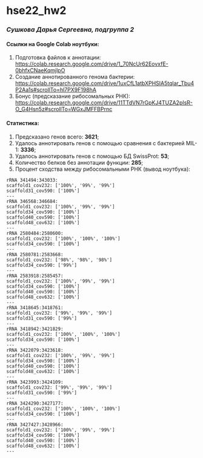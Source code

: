 # hse22_hw2
### _Сушкова Дарья Сергеевна, подгруппа 2_   
   
#### Ссылки на Google Colab ноутбуки:   
1. Подготовка файлов к аннотации: https://colab.research.google.com/drive/1_70NcUr62EovxfE-0bhfxCNaeKqmjlpO   
2. Создание аннотированного генома бактерии: https://colab.research.google.com/drive/1uxCfL1atbXPHSIA5tqlar_Tbu4P2Aa1s#scrollTo=hl7PX9F198hA   
3. Бонус (предсказание рибосомальных РНК): https://colab.research.google.com/drive/11TTdVN7rGpKJ4TUZA2pIsR-O_G4Hsn5z#scrollTo=WGxJMFFBPrnc      
   
#### Статистика:   
1. Предсказано генов всего: **3621**;   
2. Удалось аннотировать генов с помощью сравнения с бактерией MIL-1: **3336**;
3. Удалось аннотировать генов с помощью БД SwissProt: **53**;   
4. Количество белков без аннотации функции: **285**;   
5. Процент сходства между рибосомальными РНК (вывод ноутбука):   
```
rRNA 341494:343033:
scaffold1_cov232: ['100%', '99%', '99%']
scaffold31_cov590: ['100%']
---
rRNA 346568:346684:
scaffold1_cov232: ['100%', '99%', '99%']
scaffold34_cov590: ['100%']
scaffold40_cov590: ['100%']
scaffold48_cov632: ['100%']
---
rRNA 2580484:2580600:
scaffold1_cov232: ['100%', '100%', '100%']
scaffold34_cov590: ['100%']
---
rRNA 2580781:2583668:
scaffold1_cov232: ['98%', '98%', '98%']
scaffold34_cov590: ['99%']
---
rRNA 2583918:2585457:
scaffold1_cov232: ['100%', '99%', '99%']
scaffold34_cov590: ['100%']
scaffold40_cov590: ['100%']
scaffold48_cov632: ['100%']
---
rRNA 3418645:3418761:
scaffold1_cov232: ['99%', '99%', '99%']
scaffold31_cov590: ['99%']
---
rRNA 3418942:3421829:
scaffold1_cov232: ['100%', '100%', '100%']
scaffold34_cov590: ['100%']
---
rRNA 3422079:3423618:
scaffold1_cov232: ['100%', '99%', '99%']
scaffold34_cov590: ['100%']
scaffold40_cov590: ['100%']
scaffold48_cov632: ['100%']
---
rRNA 3423993:3424109:
scaffold1_cov232: ['99%', '99%', '99%']
scaffold31_cov590: ['99%']
---
rRNA 3424290:3427177:
scaffold1_cov232: ['100%', '100%', '100%']
scaffold34_cov590: ['100%']
---
rRNA 3427427:3428966:
scaffold1_cov232: ['100%', '99%', '99%']
scaffold34_cov590: ['100%']
scaffold40_cov590: ['100%']
scaffold48_cov632: ['100%']
---
```
